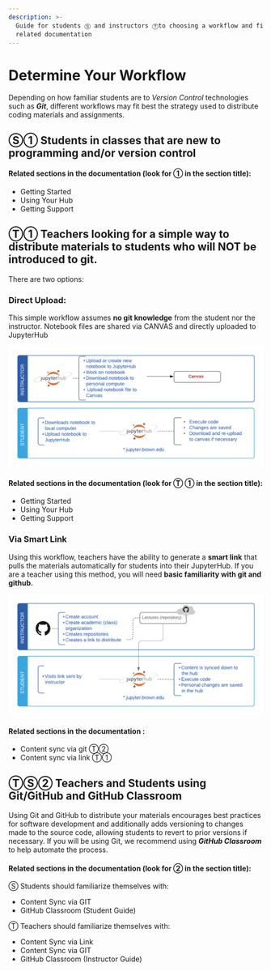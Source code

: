 ```yaml
---
description: >-
  Guide for students Ⓢ and instructors Ⓣto choosing a workflow and finding
  related documentation
---
```


# Determine Your Workflow

Depending on how familiar students are to _Version Control_ technologies such as _**Git**_, different workflows may fit best the strategy used to distribute coding materials and assignments.

## Ⓢ① Students in classes that are new to programming and/or version control

#### Related sections in the documentation \(look for  ① in the section title\):

* Getting Started  
* Using Your Hub
* Getting Support 

## Ⓣ① Teachers looking for a simple way to **distribute materials to students who will NOT be introduced to git.**

There are two options:

### Direct Upload:

This simple workflow assumes **no git knowledge** from the student nor the instructor. Notebook files are shared via CANVAS and directly uploaded to JupyterHub

![Direct File Upload Workflow](.gitbook/assets/direct-upload.png)

#### Related sections in the documentation \(look for Ⓣ ① in the section title\):

* Getting Started  
* Using Your Hub
* Getting Support 

### Via Smart Link

Using this workflow, teachers have the ability to generate a **smart link** that pulls the materials automatically for students into their JupyterHub. If you are a teacher using this method, you will need **basic familiarity with git and github.**

![Workflow when synching content using a \(special\) link](.gitbook/assets/auto-pull.png)

#### Related sections in the documentation :

* Content sync via git Ⓣ②
* Content sync via link Ⓣ①

## ⓉⓈ② Teachers and Students using Git/GitHub and GitHub Classroom

Using Git and GitHub to distribute your materials encourages best practices for software development and additionally adds versioning to changes made to the source code, allowing students to revert to prior versions if necessary. If you will be using Git, we recommend using _**GitHub Classroom**_ to help automate the process.

#### Related sections in the documentation \(look for  ② in the section title\):

Ⓢ Students should familiarize themselves with:

* Content Sync via GIT
* GitHub Classroom \(Student Guide\)

Ⓣ Teachers should familiarize themselves with:

* Content Sync via Link
* Content Sync via GIT
* GitHub Classroom \(Instructor Guide\)

